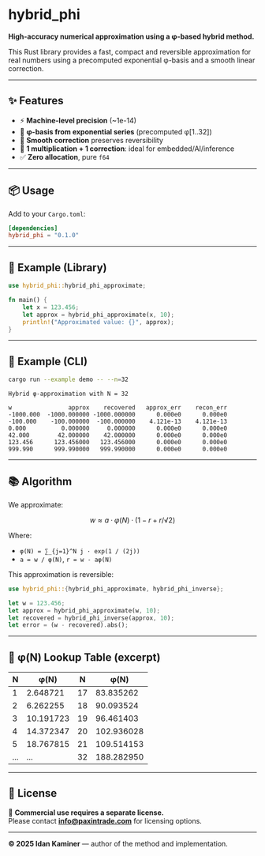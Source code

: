 # hybrid_phi

**High-accuracy numerical approximation using a φ-based hybrid method.**

This Rust library provides a fast, compact and reversible approximation for real numbers using a precomputed exponential φ-basis and a smooth linear correction.

---

## ✨ Features

-   ⚡ **Machine-level precision** (~1e-14)
-   📐 **φ-basis from exponential series** (precomputed φ[1..32])
-   🧠 **Smooth correction** preserves reversibility
-   🔢 **1 multiplication + 1 correction**: ideal for embedded/AI/inference
-   ✅ **Zero allocation**, pure `f64`

---

## 📦 Usage

Add to your `Cargo.toml`:

```toml
[dependencies]
hybrid_phi = "0.1.0"
```

---

## 🔧 Example (Library)

```rust
use hybrid_phi::hybrid_phi_approximate;

fn main() {
    let x = 123.456;
    let approx = hybrid_phi_approximate(x, 10);
    println!("Approximated value: {}", approx);
}
```

---

## 🚀 Example (CLI)

```bash
cargo run --example demo -- --n=32
```

```
Hybrid φ-approximation with N = 32

w                approx    recovered   approx_err    recon_err
-1000.000  -1000.000000 -1000.000000      0.000e0      0.000e0
-100.000    -100.000000  -100.000000    4.121e-13    4.121e-13
0.000          0.000000     0.000000      0.000e0      0.000e0
42.000        42.000000    42.000000      0.000e0      0.000e0
123.456      123.456000   123.456000      0.000e0      0.000e0
999.990      999.990000   999.990000      0.000e0      0.000e0
```

---

## 📚 Algorithm

We approximate:

```math
w ≈ a · φ(N) · (1 - r + r / √2)
```

Where:

-   `φ(N) = ∑_{j=1}^N j · exp(1 / (2j))`
-   `a = w / φ(N)`, `r = w - aφ(N)`

This approximation is reversible:

```rust
use hybrid_phi::{hybrid_phi_approximate, hybrid_phi_inverse};

let w = 123.456;
let approx = hybrid_phi_approximate(w, 10);
let recovered = hybrid_phi_inverse(approx, 10);
let error = (w - recovered).abs();
```

---

## 🔢 φ(N) Lookup Table (excerpt)

| N   | φ(N)      | N   | φ(N)       |
| --- | --------- | --- | ---------- |
| 1   | 2.648721  | 17  | 83.835262  |
| 2   | 6.262255  | 18  | 90.093524  |
| 3   | 10.191723 | 19  | 96.461403  |
| 4   | 14.372347 | 20  | 102.936028 |
| 5   | 18.767815 | 21  | 109.514153 |
| ... | ...       | 32  | 188.282950 |

---

## 🔐 License

🚫 **Commercial use requires a separate license.**  
Please contact **info@paxintrade.com** for licensing options.

---

**© 2025 Idan Kaminer** — author of the method and implementation.
